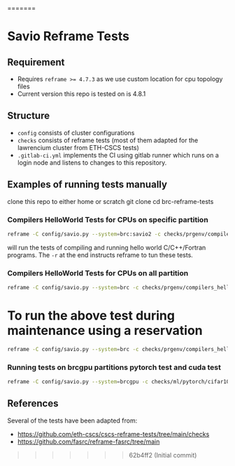 =======
# Savio Reframe Tests

## Requirement
* Requires `reframe >= 4.7.3` as we use custom location for cpu topology files
* Current version this repo is tested on is 4.8.1

## Structure
* `config` consists of cluster configurations
* `checks` consists of reframe tests (most of them adapted for the lawrencium cluster from ETH-CSCS tests)
* `.gitlab-ci.yml` implements the CI using gitlab runner which runs on a login node and listens to changes to this repository.

## Examples of running tests manually
clone this repo to either home or scratch
git clone 
cd brc-reframe-tests

### Compilers HelloWorld Tests for CPUs on specific partition
``` bash
reframe -C config/savio.py --system=brc:savio2 -c checks/prgenv/compilers_helloworld.py -r
```
will run the tests of compiling and running hello world C/C++/Fortran programs. The `-r` at the end instructs reframe to tun these tests.

### Compilers HelloWorld Tests for CPUs on all partition
``` bash
reframe -C config/savio.py --system=brc -c checks/prgenv/compilers_helloworld.py -r
```
# To run the above test during maintenance using a reservation
``` bash
reframe -C config/savio.py --system=brc -c checks/prgenv/compilers_helloworld.py --distribute=idle+maintenance+reserved -J reservation=2025-06-27-storage-work -r
```

### Running tests on brcgpu partitions pytorch test and cuda test
``` bash
reframe -C config/savio.py --system=brcgpu -c checks/ml/pytorch/cifar10perf.py  -r 
```

## References
Several of the tests have been adapted from:
* https://github.com/eth-cscs/cscs-reframe-tests/tree/main/checks
* https://github.com/fasrc/reframe-fasrc/tree/main

>>>>>>> 62b4ff2 (Initial commit)
